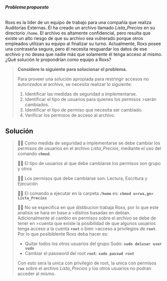 ###### **Problema propuesto** 
   
Roxs es la líder de un equipo de trabajo para una compañía que realiza Auditorías Externas. Él ha creado un archivo llamado *Lista_Precios* en su directorio `/home`. El archivo es altamente confidencial, pero resulta que existe un alto riesgo de que su archivo  sea  vulnerado  porque  otros  empleados  utilizan  su  equipo  al  finalizar  su turno.   Actualmente,   Roxs   posee   una   contraseña   segura,   pero   él   necesita resguardar los datos de ese archivo y no desea que nadie más que solamente él tenga acceso al mismo. ¿Qué solución le propondrían como equipo a Roxs? 

>**Considere lo siguiente para solucionar el problema.** 
>
>Para  proveer  una  solución  apropiada  para  restringir  accesos  no autorizados  al archivo, se necesita realizar lo siguiente: 
>
>1. Identificar las medidas de seguridad a implementarse. 
>2. Identificar el tipo de usuarios para quienes los permisos >serán cambiados. 
>3. Identificar el tipo de permiso que necesita ser cambiado.
>4. Verificar los permisos de acceso al archivo.

## Solución

>👨‍💻 Como medida de seguridad a implementarse se debe cambiar los permisos de usuarios en el archivo *Lista_Precios*, mediante el uso del comando **`chmod`**.
>
>👨‍💻 El tipo de usuarios al que debe cambiarse los permisos son grupo y otros
>
>👨‍💻 Los permisos que debe cambiarse son: Lectura, Escritura y Ejecución
>
>👨‍💻 El comando a ejecutar en la carpeta **`/home`** es: **`chmod u=rwx,go= Lista_Precios`**
>
>👨‍💻 No se especifica en que distibucion trabaja Roxs, por lo que este analisis se hara en base a >distros basadas en debian. Adicionalmente al cambio en permisos sobre el archivo se debe de tener en >cuenta que existe la posibilidad de que algunos usuarios tenga acceso a la cuenta **`root`** o bien >acceso a privilegios de **`root`**. Por lo que posibiblente Roxs deba hacer es:
>
>- Quitar todos los otros usuarios del grupo Sudo: **`sudo deluser user sudo`**
>- Cambiar el password del root **`root`**: **`sudo passwd root`**
>       
>Con esto sera la unica con privilegio de root, la unica con permisos **`rwx`** sobre el archivo *Lista_Precios* y los otros usuarios no podran acceder al mismo. 
